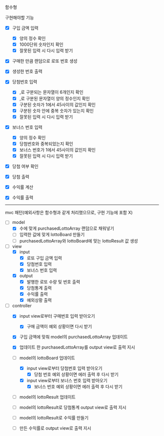 함수형

구현해야할 기능
- [x] 구입 금액 입력
  - [x] 양의 정수 확인
  - [x] 1000단위 숫자인지 확인
  - [x] 잘못된 입력 시 다시 입력 받기

- [x] 구매한 만큼 랜덤으로 로또 번호 생성
- [x] 생성한 번호 출력

- [x] 당첨번호 입력
  - [x] ,로 구분되는 문자열이 6개인지 확인
  - [x] ,로 구분된 문자열이 양의 정수인지 확인
  - [x] 구분된 숫자가 1에서 45사이의 값인지 확인
  - [x] 구분된 숫자 안에 중복 숫자가 있는지 확인
  - [x] 잘못된 입력 시 다시 입력 받기
- [x] 보너스 번호 입력
  - [x] 양의 정수 확인
  - [x] 당첨번호와 중복되었는지 확인
  - [x] 보너스 번호가 1에서 45사이의 값인지 확인
  - [x] 잘못된 입력 시 다시 입력 받기

- [x] 당첨 여부 확인
- [x] 당첨 출력

- [x] 수익률 계산

- [x] 수익률 출력

---

mvc 패턴(예외사항은 함수형과 같게 처리했으므로, 구현 기능에 포함 X)

- [ ] model
  - [x] 수에 맞게 purchasedLottoArray 랜덤으로 채워넣기
  - [ ] 입력한 값에 맞게 lottoBoard 만들기
  - [ ] purchasedLottoArray와 lottoBoard에 맞는 lottoResult 값 생성 
- [ ] view
  - [x] input
    - [x] 로또 구입 금액 입력
    - [x] 당첨번호 입력
    - [x] 보너스 번호 입력
  - [x] output
    - [x] 발행한 로또 수량 및 번호 출력
    - [x] 당첨통계 출력
    - [x] 수익률 출력
    - [x] 예외상황 출력
- [ ] controller
  - [x] input view로부터 구매번호 입력 받아오기
    - [x] 구매 금액이 예외 상황이면 다시 받기
  - [x] 구입 금액에 맞춰 model의 purchasedLottoArray 업데이트
  - [x] 업데이트 한 purchasedLottoArray를 output view로 출력 지시
  
  - [ ] model의 lottoBoard 업데이트
    - [x] input view로부터 당첨번호 입력 받아오기
      - [x] 당첨 번호 예외 상황이면 에러 출력 후 다시 받기
    - [x] input view로부터 보너스 번호 입력 받아오기
      - [x] 보너스 번호 예외 상황이면 에러 출력 후 다시 받기
  
  - [ ] model의 lottoResult 업데이트
  - [ ] model의 lottoResult로 당첨통계 output view로 출력 지시

  - [ ] model의 lottoResult로 수익률 만들기
  - [ ] 만든 수익률로 output view로 출력 지시